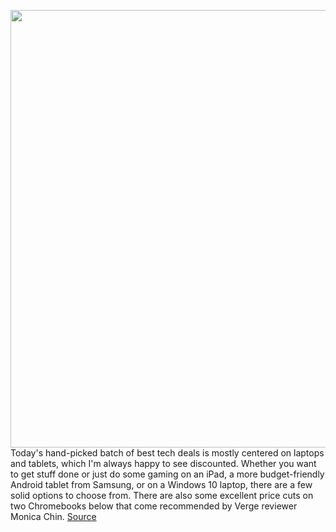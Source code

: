 <img src='https://cdn.vox-cdn.com/thumbor/hl3QmtIJVCsGANOYyOKj5J27TsA=/0x0:2040x1360/1200x800/filters:focal(857x517:1183x843)/cdn.vox-cdn.com/uploads/chorus_image/image/68477911/cfaulkner_200714_4098_0016.0.0.jpg' width='700px' /><br/>
Today's hand-picked batch of best tech deals is mostly centered on laptops and tablets, which I'm always happy to see discounted. Whether you want to get stuff done or just do some gaming on an iPad, a more budget-friendly Android tablet from Samsung, or on a Windows 10 laptop, there are a few solid options to choose from. There are also some excellent price cuts on two Chromebooks below that come recommended by Verge reviewer Monica Chin.
<a href='https://www.theverge.com/good-deals/2020/12/8/22163127/dell-g3-gaming-laptop-surface-pro-7-ipad-samsung-tablet-sale-deal-best-buy-amazon'> Source <a/>